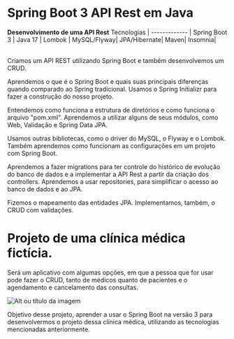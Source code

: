 # Spring Boot 3  API Rest em Java

**Desenvolvimento de uma API Rest**
Tecnologias  |
------------- |
Spring Boot 3 |
Java 17 |
Lombok |
MySQL/Flyway|
JPA/Hibernate|
Maven|
Insomnia|


<br>
Criamos um API REST utilizando Spring Boot e também desenvolvemos um CRUD.

Aprendemos o que é o Spring Boot e quais suas principais diferenças quando comparado ao Spring tradicional. Usamos o Spring Initializr para fazer a construção do nosso projeto.

Entendemos como funciona a estrutura de diretórios e como funciona o arquivo "pom.xml". Aprendemos a utilizar alguns de seus módulos, como Web, Validação e Spring Data JPA.

Usamos outras bibliotecas, como o driver do MySQL, o Flyway e o Lombok. Também aprendemos como funcionam as configurações em um projeto com Spring Boot.

Aprendemos a fazer migrations para ter controle do histórico de evolução do banco de dados e a implementar a API Rest a partir da criação dos controllers. Aprendemos a usar repositories, para simplificar o acesso ao banco de dados e ao JPA.

Fizemos o mapeamento das entidades JPA. Implementamos, também, o CRUD com validações.  </br> 

# Projeto de uma clínica médica fictícia.
Será um aplicativo com algumas opções, em que a pessoa que for usar pode fazer o CRUD, tanto de médicos quanto de pacientes e o agendamento e cancelamento das consultas.

![Alt ou título da imagem](https://cdn1.gnarususercontent.com.br/1/723333/5fadebca-1803-4fa5-90b0-ac1dc9a7718c.png)

Objetivo desse projeto, aprender a usar o Spring Boot na versão 3 para desenvolvermos o projeto dessa clínica médica, utilizando as tecnologias mencionadas anteriormente.




